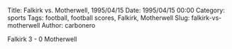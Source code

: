 Title: Falkirk vs. Motherwell, 1995/04/15
Date: 1995/04/15 00:00
Category: sports
Tags: football, football scores, Falkirk, Motherwell
Slug: falkirk-vs-motherwell
Author: carbonero


Falkirk 3 - 0 Motherwell
